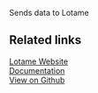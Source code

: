 Sends data to Lotame

## Related links

[Lotame Website][]  
[Documentation][]  
[View on Github][]

[//]: # "These are reference links used in the body of this note and get stripped out when the markdown processor does its job. There is no need to format nicely because it shouldn't be seen. Thanks SO - http://stackoverflow.com/questions/4823468/store-comments-in-markdown-syntax"
[lotame website]: https://www.lotame.com/
[documentation]: https://docs.rudderstack.com/
[view on github]: https://github.com/rudderlabs/rudder-server
